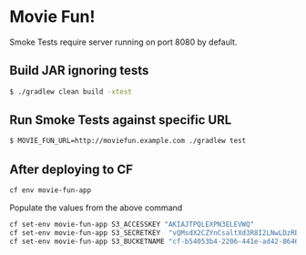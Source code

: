 # Movie Fun!

Smoke Tests require server running on port 8080 by default.

## Build JAR ignoring tests

```bash
$ ./gradlew clean build -xtest
```

## Run Smoke Tests against specific URL

```bash
$ MOVIE_FUN_URL=http://moviefun.example.com ./gradlew test
```

## After deploying to CF

```sh
cf env movie-fun-app
```

Populate the values from the above command 

```sh
cf set-env movie-fun-app S3_ACCESSKEY "AKIAJTPQLEXPN3ELEVWQ" 
cf set-env movie-fun-app S3_SECRETKEY  "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"
cf set-env movie-fun-app S3_BUCKETNAME "cf-b54053b4-2206-441e-ad42-8646849043b2"
```
